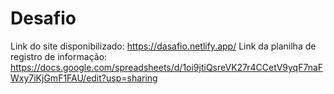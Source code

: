 # Desafio
Link do site disponibilizado: https://dasafio.netlify.app/ 
Link da planilha de registro de informação: https://docs.google.com/spreadsheets/d/1oi9jtiQsreVK27r4CCetV9yqF7naFWxy7iKjGmF1FAU/edit?usp=sharing
